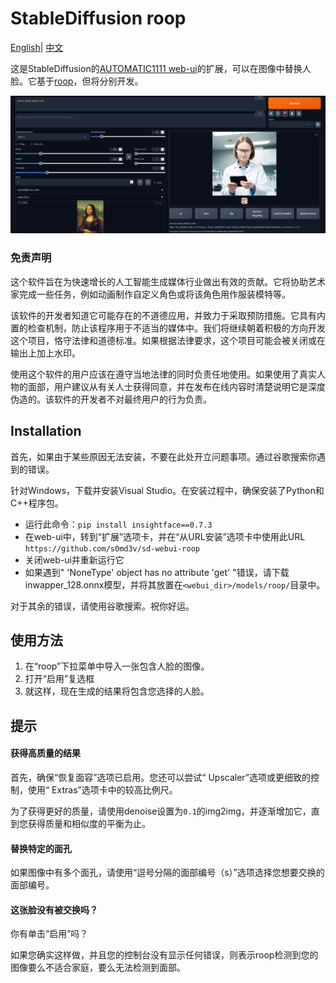 # StableDiffusion roop
[English](README.md)| [中文](README-zh.md)

这是StableDiffusion的[AUTOMATIC1111 web-ui](https://github.com/AUTOMATIC1111/stable-diffusion-webui/)的扩展，可以在图像中替换人脸。它基于[roop](https://github.com/s0md3v/roop)，但将分别开发。

![example](example/example.png)

### 免责声明

这个软件旨在为快速增长的人工智能生成媒体行业做出有效的贡献。它将协助艺术家完成一些任务，例如动画制作自定义角色或将该角色用作服装模特等。

该软件的开发者知道它可能存在的不道德应用，并致力于采取预防措施。它具有内置的检查机制，防止该程序用于不适当的媒体中。我们将继续朝着积极的方向开发这个项目，恪守法律和道德标准。如果根据法律要求，这个项目可能会被关闭或在输出上加上水印。

使用这个软件的用户应该在遵守当地法律的同时负责任地使用。如果使用了真实人物的面部，用户建议从有关人士获得同意，并在发布在线内容时清楚说明它是深度伪造的。该软件的开发者不对最终用户的行为负责。

## Installation
首先，如果由于某些原因无法安装，不要在此处开立问题事项。通过谷歌搜索你遇到的错误。

针对Windows，下载并安装Visual Studio。在安装过程中，确保安装了Python和C++程序包。

+ 运行此命令：`pip install insightface==0.7.3`
+ 在web-ui中，转到“扩展”选项卡，并在“从URL安装”选项卡中使用此URL `https://github.com/s0md3v/sd-webui-roop`
+ 关闭web-ui并重新运行它
+ 如果遇到" 'NoneType' object has no attribute 'get' "错误，请下载inwapper_128.onnx模型，并将其放置在`<webui_dir>/models/roop/`目录中。

对于其余的错误，请使用谷歌搜索。祝你好运。

## 使用方法

1. 在“roop”下拉菜单中导入一张包含人脸的图像。
2. 打开“启用”复选框
3. 就这样，现在生成的结果将包含您选择的人脸。

## 提示
#### 获得高质量的结果
首先，确保“恢复面容”选项已启用。您还可以尝试“ Upscaler”选项或更细致的控制，使用“ Extras”选项卡中的较高比例尺。

为了获得更好的质量，请使用denoise设置为`0.1`的img2img，并逐渐增加它，直到您获得质量和相似度的平衡为止。

#### 替换特定的面孔
如果图像中有多个面孔，请使用“逗号分隔的面部编号（s）”选项选择您想要交换的面部编号。

#### 这张脸没有被交换吗？
你有单击“启用”吗？

如果您确实这样做，并且您的控制台没有显示任何错误，则表示roop检测到您的图像要么不适合家庭，要么无法检测到面部。
